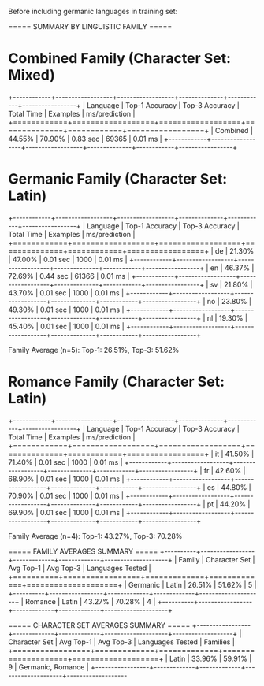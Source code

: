 
Before including germanic languages in training set:

===== SUMMARY BY LINGUISTIC FAMILY =====

Combined Family (Character Set: Mixed)
======================================
+------------+------------------+------------------+--------------+------------+-----------------+
| Language   | Top-1 Accuracy   | Top-3 Accuracy   | Total Time   |   Examples | ms/prediction   |
+============+==================+==================+==============+============+=================+
| Combined   | 44.55%           | 70.90%           | 0.83 sec     |      69365 | 0.01 ms         |
+------------+------------------+------------------+--------------+------------+-----------------+

Germanic Family (Character Set: Latin)
======================================
+------------+------------------+------------------+--------------+------------+-----------------+
| Language   | Top-1 Accuracy   | Top-3 Accuracy   | Total Time   |   Examples | ms/prediction   |
+============+==================+==================+==============+============+=================+
| de         | 21.30%           | 47.00%           | 0.01 sec     |       1000 | 0.01 ms         |
+------------+------------------+------------------+--------------+------------+-----------------+
| en         | 46.37%           | 72.69%           | 0.44 sec     |      61366 | 0.01 ms         |
+------------+------------------+------------------+--------------+------------+-----------------+
| sv         | 21.80%           | 43.70%           | 0.01 sec     |       1000 | 0.01 ms         |
+------------+------------------+------------------+--------------+------------+-----------------+
| no         | 23.80%           | 49.30%           | 0.01 sec     |       1000 | 0.01 ms         |
+------------+------------------+------------------+--------------+------------+-----------------+
| nl         | 19.30%           | 45.40%           | 0.01 sec     |       1000 | 0.01 ms         |
+------------+------------------+------------------+--------------+------------+-----------------+

Family Average (n=5): Top-1: 26.51%, Top-3: 51.62%

Romance Family (Character Set: Latin)
=====================================
+------------+------------------+------------------+--------------+------------+-----------------+
| Language   | Top-1 Accuracy   | Top-3 Accuracy   | Total Time   |   Examples | ms/prediction   |
+============+==================+==================+==============+============+=================+
| it         | 41.50%           | 71.40%           | 0.01 sec     |       1000 | 0.01 ms         |
+------------+------------------+------------------+--------------+------------+-----------------+
| fr         | 42.60%           | 68.90%           | 0.01 sec     |       1000 | 0.01 ms         |
+------------+------------------+------------------+--------------+------------+-----------------+
| es         | 44.80%           | 70.90%           | 0.01 sec     |       1000 | 0.01 ms         |
+------------+------------------+------------------+--------------+------------+-----------------+
| pt         | 44.20%           | 69.90%           | 0.01 sec     |       1000 | 0.01 ms         |
+------------+------------------+------------------+--------------+------------+-----------------+

Family Average (n=4): Top-1: 43.27%, Top-3: 70.28%

===== FAMILY AVERAGES SUMMARY =====
+----------+-----------------+-------------+-------------+--------------------+
| Family   | Character Set   | Avg Top-1   | Avg Top-3   |   Languages Tested |
+==========+=================+=============+=============+====================+
| Germanic | Latin           | 26.51%      | 51.62%      |                  5 |
+----------+-----------------+-------------+-------------+--------------------+
| Romance  | Latin           | 43.27%      | 70.28%      |                  4 |
+----------+-----------------+-------------+-------------+--------------------+

===== CHARACTER SET AVERAGES SUMMARY =====
+-----------------+-------------+-------------+--------------------+-------------------+
| Character Set   | Avg Top-1   | Avg Top-3   |   Languages Tested | Families          |
+=================+=============+=============+====================+===================+
| Latin           | 33.96%      | 59.91%      |                  9 | Germanic, Romance |
+-----------------+-------------+-------------+--------------------+-------------------